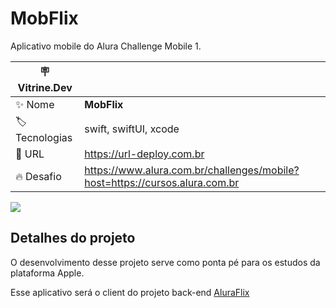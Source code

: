 # MobFlix

Aplicativo mobile do Alura Challenge Mobile 1. 

| :placard: Vitrine.Dev |     |
| -------------  | --- |
| :sparkles: Nome        | **MobFlix**
| :label: Tecnologias | swift, swiftUI, xcode
| :rocket: URL         | https://url-deploy.com.br
| :fire: Desafio     | https://www.alura.com.br/challenges/mobile?host=https://cursos.alura.com.br

<!-- Inserir imagem com a #vitrinedev ao final do link -->
![](https://cdn.icon-icons.com/icons2/2699/PNG/512/swift_logo_icon_168772.png#vitrinedev)

## Detalhes do projeto

O desenvolvimento desse projeto serve como ponta pé para os estudos da plataforma Apple.

Esse aplicativo será o client do projeto back-end [AluraFlix](https://github.com/rian-io/AluraFlix)
